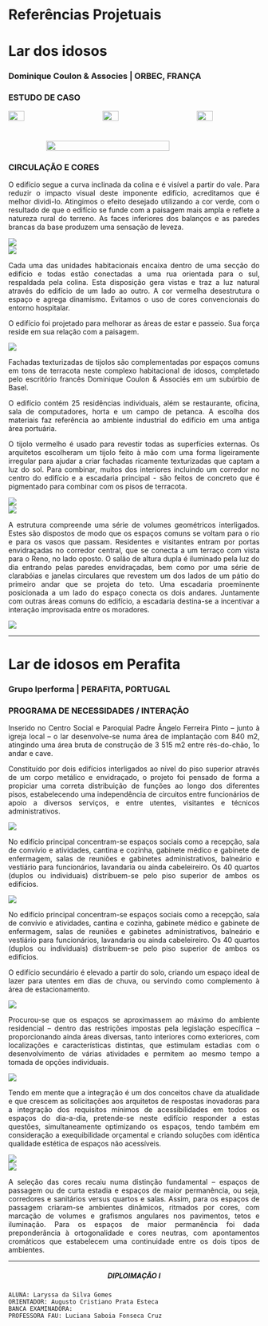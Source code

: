 # Referências Projetuais



<div align="justify" class="body-text">

# Lar dos idosos
<h3>Dominique Coulon & Associes | ORBEC, FRANÇA</h3>

### ESTUDO DE CASO

<div style="display:flex; justify-content:space-between">
  <img style="width:25%" src='assets/images/GIF1.gif'/>
  <img style="width:25%" src='assets/images/GIF4.gif'/>
  <img style="width:25%" src='assets/images/GIF3.gif'/>
</div>

<div style="display:flex; justify-content:center; margin-top:40px">
  <img style="width:70%" src='assets/images/GIF2.gif'/>
</div>

### CIRCULAÇÃO E CORES

  <div class="body-img">
    <p>
      O edifício segue a curva inclinada da colina e é visível a partir do vale. Para reduzir o impacto visual deste imponente edifício, acreditamos que é melhor dividi-lo. Atingimos o efeito desejado utilizando a cor verde, com o resultado de que o edifício se funde com a paisagem mais ampla e reflete a natureza rural do terreno. As faces inferiores dos balanços e as paredes brancas da base produzem uma sensação de leveza.
    </p>
    <img src='assets/images/referencia16.png'/>
  </div>

  <img src='assets/images/referencia17.png'/>

Cada uma das unidades habitacionais encaixa dentro de uma secção do edifício e todas estão conectadas a uma rua orientada para o sul, respaldada pela colina. Esta disposição gera vistas e traz a luz natural através do edifício de um lado ao outro. A cor vermelha desestrutura o espaço e agrega dinamismo. Evitamos o uso de cores convencionais do entorno hospitalar.

O edifício foi projetado para melhorar as áreas de estar e passeio. Sua força reside em sua relação com a paisagem.

  <img src='assets/images/referencia18.png'/>

Fachadas texturizadas de tijolos são complementadas por espaços comuns em tons de terracota neste complexo habitacional de idosos, completado pelo escritório francês Dominique Coulon & Associés em um subúrbio de Basel.

O edifício contém 25 residências individuais, além se restaurante, oficina, sala de computadores, horta e um campo de petanca. A escolha dos materiais faz referência ao ambiente industrial do edifício em uma antiga área portuária.
  
  <div class="body-img">
    <p>
      O tijolo vermelho é usado para revestir todas as superfícies externas. Os arquitetos escolheram um tijolo feito à mão com uma forma ligeiramente irregular para ajudar a criar fachadas ricamente texturizadas que captam a luz do sol. Para combinar, muitos dos interiores incluindo um corredor no centro do edifício e a escadaria principal - são feitos de concreto que é pigmentado para combinar com os pisos de terracota.
    </p>
    <img src='assets/images/referencia19.png'/>
  </div>

  <img src='assets/images/referencia20.png'/>

  <div class="body-img">
    <p>
      A estrutura compreende uma série de volumes geométricos interligados. Estes são dispostos de modo que os espaços comuns se voltam para o rio e para os vasos que passam. Residentes e visitantes entram por portas envidraçadas no corredor central, que se conecta a um terraço com vista para o Reno, no lado oposto. O salão de altura dupla é iluminado pela luz do dia entrando pelas paredes envidraçadas, bem como por uma série de clarabóias e janelas circulares que revestem um dos lados de um pátio do primeiro andar que se projeta do teto. Uma escadaria proeminente posicionada a um lado do espaço conecta os dois andares. Juntamente com outras áreas comuns do edifício, a escadaria destina-se a incentivar a interação improvisada entre os moradores.
    </p>
    <img src='assets/images/referencia21.png'/>
  </div>

----
# Lar de idosos em Perafita
<h3>Grupo Iperforma | PERAFITA, PORTUGAL</h3>

### PROGRAMA DE NECESSIDADES / INTERAÇÃO

Inserido no Centro Social e Paroquial Padre Ângelo Ferreira Pinto – junto à igreja local – o lar desenvolve-se numa área de implantação com 840 m2, atingindo uma área bruta de construção de 3 515 m2 entre rés-do-chão, 1o andar e cave. 

Constituído por dois edifícios interligados ao nível do piso superior através de um corpo metálico e envidraçado, o projeto foi pensado de forma a propiciar uma correta distribuição de funções ao longo dos diferentes pisos, estabelecendo uma independência de circuitos entre funcionários de apoio a diversos serviços, e entre utentes, visitantes e técnicos administrativos.

  <img src='assets/images/referencia10.png'/>

  <div class="body-img">
    <p>
      No edifício principal concentram-se espaços sociais como a recepção, sala de convívio e atividades, cantina e cozinha, gabinete médico e gabinete de enfermagem, salas de reuniões e gabinetes administrativos, balneário e vestiário para funcionários, lavandaria ou ainda cabeleireiro. Os 40 quartos (duplos ou individuais) distribuem-se pelo piso superior de ambos os edifícios.
    </p>
    <img src='assets/images/referencia12.png'/>
  </div>

No edifício principal concentram-se espaços sociais como a recepção, sala de convívio e atividades, cantina e cozinha, gabinete médico e gabinete de enfermagem, salas de reuniões e gabinetes administrativos, balneário e vestiário para funcionários, lavandaria ou ainda cabeleireiro. Os 40 quartos (duplos ou individuais) distribuem-se pelo piso superior de ambos os edifícios.

O edifício secundário é elevado a partir do solo, criando um espaço ideal de lazer para utentes em dias de chuva, ou servindo como complemento à área de estacionamento.

  <img src='assets/images/referencia11.png'/>

  <div class="body-img">
    <p>
      Procurou-se que os espaços se aproximassem ao máximo do ambiente residencial – dentro das restrições impostas pela legislação específica – proporcionando ainda áreas diversas, tanto interiores como exteriores, com localizações e características distintas, que estimulam estadias com o desenvolvimento de várias atividades e permitem ao mesmo tempo a tomada de opções individuais.
    </p>
    <img src='assets/images/referencia13.png'/>
  </div>

  <div class="body-img">
    <p>
      Tendo em mente que a integração é um dos conceitos chave da atualidade e que crescem as solicitações aos arquitetos de respostas inovadoras para a integração dos requisitos mínimos de acessibilidades em todos os espaços do dia-a-dia, pretende-se neste edifício responder a estas questões, simultaneamente optimizando os espaços, tendo também em consideração a exequibilidade orçamental e criando soluções com idêntica qualidade estética de espaços não acessíveis.
    </p>
    <img src='assets/images/referencia15.png'/>
  </div>

  <img src='assets/images/referencia14.png'/>

A seleção das cores recaiu numa distinção fundamental – espaços de passagem ou de curta estadia e espaços de maior permanência, ou seja, corredores e sanitários versus quartos e salas. Assim, para os espaços de passagem criaram-se ambientes dinâmicos, ritmados por cores, com marcação de volumes e grafismos angulares nos pavimentos, tetos e iluminação. Para os espaços de maior permanência foi dada preponderância à ortogonalidade e cores neutras, com apontamentos cromáticos que estabelecem uma continuidade entre os dois tipos de ambientes.

----

##### <center> DIPLOIMAÇÃO I

  <div class="body-bottom">

    ALUNA: Laryssa da Silva Gomes
    ORIENTADOR: Augusto Cristiano Prata Esteca
    BANCA EXAMINADORA:
    PROFESSORA FAU: Luciana Saboia Fonseca Cruz

  </div>

</div>
